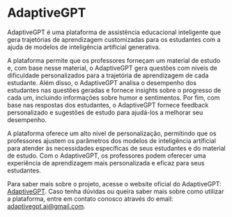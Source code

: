 # AdaptiveGPT

AdaptiveGPT é uma plataforma de assistência educacional inteligente que gera trajetórias de aprendizagem customizadas para os estudantes com a ajuda de modelos de inteligência artificial generativa.

A plataforma permite que os professores forneçam um material de estudo e, com base nesse material, o AdaptiveGPT gera questões com níveis de dificuldade personalizados para a trajetória de aprendizagem de cada estudante. Além disso, o AdaptiveGPT analisa o desempenho dos estudantes nas questões geradas e fornece insights sobre o progresso de cada um, incluindo informações sobre humor e sentimentos. Por fim, com base nas respostas dos estudantes, o AdaptiveGPT fornece feedback personalizado e sugestões de estudo para ajudá-los a melhorar seu desempenho.

A plataforma oferece um alto nível de personalização, permitindo que os professores ajustem os parâmetros dos modelos de inteligência artificial para atender às necessidades específicas de seus estudantes e do material de estudo. Com o AdaptiveGPT, os professores podem oferecer uma experiência de aprendizagem mais personalizada e eficaz para seus estudantes.

Para saber mais sobre o projeto, acesse o website oficial do AdaptiveGPT: [AdaptiveGPT](http://www.adaptivegpt.com.br/). Caso tenha dúvidas ou queira saber mais sobre como utilizar a plataforma, entre em contato conosco através do email: [adaptivegpt.ai@gmail.com](mailto:adaptivegpt.ai@gmail.com).
